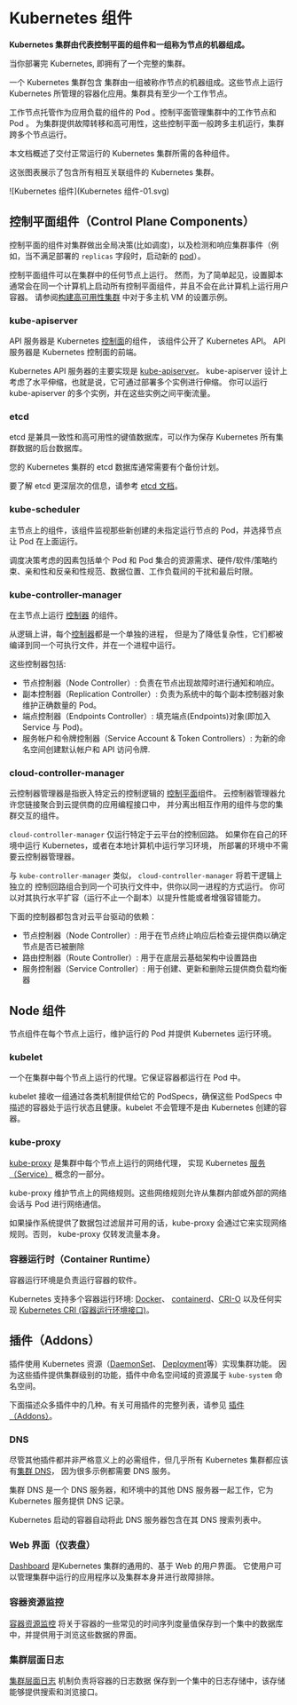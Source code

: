 # Kubernetes 组件

**Kubernetes 集群由代表控制平面的组件和一组称为节点的机器组成。**

当你部署完 Kubernetes, 即拥有了一个完整的集群。

一个 Kubernetes 集群包含 集群由一组被称作节点的机器组成。这些节点上运行 Kubernetes 所管理的容器化应用。集群具有至少一个工作节点。

工作节点托管作为应用负载的组件的 Pod 。控制平面管理集群中的工作节点和 Pod 。 为集群提供故障转移和高可用性，这些控制平面一般跨多主机运行，集群跨多个节点运行。

本文档概述了交付正常运行的 Kubernetes 集群所需的各种组件。

这张图表展示了包含所有相互关联组件的 Kubernetes 集群。

![Kubernetes 组件](Kubernetes 组件-01.svg)

## 控制平面组件（Control Plane Components）[](#control-plane-components)

控制平面的组件对集群做出全局决策(比如调度)，以及检测和响应集群事件（例如，当不满足部署的 `replicas` 字段时，启动新的 [pod](/docs/concepts/workloads/pods/pod-overview/)）。

控制平面组件可以在集群中的任何节点上运行。 然而，为了简单起见，设置脚本通常会在同一个计算机上启动所有控制平面组件，并且不会在此计算机上运行用户容器。 请参阅[构建高可用性集群](/zh/docs/setup/production-environment/tools/kubeadm/high-availability/) 中对于多主机 VM 的设置示例。

### kube-apiserver[](#kube-apiserver)

API 服务器是 Kubernetes [控制面](/zh/docs/reference/glossary/?all=true#term-control-plane)的组件， 该组件公开了 Kubernetes API。 API 服务器是 Kubernetes 控制面的前端。

Kubernetes API 服务器的主要实现是 [kube-apiserver](/zh/docs/reference/command-line-tools-reference/kube-apiserver/)。 kube-apiserver 设计上考虑了水平伸缩，也就是说，它可通过部署多个实例进行伸缩。 你可以运行 kube-apiserver 的多个实例，并在这些实例之间平衡流量。

### etcd[](#etcd)

etcd 是兼具一致性和高可用性的键值数据库，可以作为保存 Kubernetes 所有集群数据的后台数据库。

您的 Kubernetes 集群的 etcd 数据库通常需要有个备份计划。

要了解 etcd 更深层次的信息，请参考 [etcd 文档](https://etcd.io/docs/)。

### kube-scheduler[](#kube-scheduler)

主节点上的组件，该组件监视那些新创建的未指定运行节点的 Pod，并选择节点让 Pod 在上面运行。

调度决策考虑的因素包括单个 Pod 和 Pod 集合的资源需求、硬件/软件/策略约束、亲和性和反亲和性规范、数据位置、工作负载间的干扰和最后时限。

### kube-controller-manager[](#kube-controller-manager)

在主节点上运行 [控制器](/zh/docs/concepts/architecture/controller/) 的组件。

从逻辑上讲，每个[控制器](/zh/docs/concepts/architecture/controller/)都是一个单独的进程， 但是为了降低复杂性，它们都被编译到同一个可执行文件，并在一个进程中运行。

这些控制器包括:

*   节点控制器（Node Controller）: 负责在节点出现故障时进行通知和响应。
*   副本控制器（Replication Controller）: 负责为系统中的每个副本控制器对象维护正确数量的 Pod。
*   端点控制器（Endpoints Controller）: 填充端点(Endpoints)对象(即加入 Service 与 Pod)。
*   服务帐户和令牌控制器（Service Account & Token Controllers）: 为新的命名空间创建默认帐户和 API 访问令牌.

### cloud-controller-manager[](#cloud-controller-manager)

云控制器管理器是指嵌入特定云的控制逻辑的 [控制平面](/zh/docs/reference/glossary/?all=true#term-control-plane)组件。 云控制器管理器允许您链接聚合到云提供商的应用编程接口中， 并分离出相互作用的组件与您的集群交互的组件。

`cloud-controller-manager` 仅运行特定于云平台的控制回路。 如果你在自己的环境中运行 Kubernetes，或者在本地计算机中运行学习环境， 所部署的环境中不需要云控制器管理器。

与 `kube-controller-manager` 类似， `cloud-controller-manager` 将若干逻辑上独立的 控制回路组合到同一个可执行文件中，供你以同一进程的方式运行。 你可以对其执行水平扩容（运行不止一个副本）以提升性能或者增强容错能力。

下面的控制器都包含对云平台驱动的依赖：

*   节点控制器（Node Controller）: 用于在节点终止响应后检查云提供商以确定节点是否已被删除
*   路由控制器（Route Controller）: 用于在底层云基础架构中设置路由
*   服务控制器（Service Controller）: 用于创建、更新和删除云提供商负载均衡器

## Node 组件[](#node-components)

节点组件在每个节点上运行，维护运行的 Pod 并提供 Kubernetes 运行环境。

### kubelet[](#kubelet)

一个在集群中每个节点上运行的代理。它保证容器都运行在 Pod 中。

kubelet 接收一组通过各类机制提供给它的 PodSpecs，确保这些 PodSpecs 中描述的容器处于运行状态且健康。kubelet 不会管理不是由 Kubernetes 创建的容器。

### kube-proxy[](#kube-proxy)

[kube-proxy](/zh/docs/reference/command-line-tools-reference/kube-proxy/) 是集群中每个节点上运行的网络代理， 实现 Kubernetes [服务（Service）](/zh/docs/concepts/services-networking/service/) 概念的一部分。

kube-proxy 维护节点上的网络规则。这些网络规则允许从集群内部或外部的网络会话与 Pod 进行网络通信。

如果操作系统提供了数据包过滤层并可用的话，kube-proxy 会通过它来实现网络规则。否则， kube-proxy 仅转发流量本身。

### 容器运行时（Container Runtime）[](#container-runtime)

容器运行环境是负责运行容器的软件。

Kubernetes 支持多个容器运行环境: [Docker](/zh/docs/reference/kubectl/docker-cli-to-kubectl/)、 [containerd](https://containerd.io/docs/)、[CRI-O](https://cri-o.io/#what-is-cri-o) 以及任何实现 [Kubernetes CRI (容器运行环境接口)](https://github.com/kubernetes/community/blob/master/contributors/devel/sig-node/container-runtime-interface.md)。

## 插件（Addons）[](#addons)

插件使用 Kubernetes 资源（[DaemonSet](/zh/docs/concepts/workloads/controllers/daemonset/)、 [Deployment](/zh/docs/concepts/workloads/controllers/deployment/)等）实现集群功能。 因为这些插件提供集群级别的功能，插件中命名空间域的资源属于 `kube-system` 命名空间。

下面描述众多插件中的几种。有关可用插件的完整列表，请参见 [插件（Addons）](/zh/docs/concepts/cluster-administration/addons/)。

### DNS[](#dns)

尽管其他插件都并非严格意义上的必需组件，但几乎所有 Kubernetes 集群都应该 有[集群 DNS](/zh/docs/concepts/services-networking/dns-pod-service/)， 因为很多示例都需要 DNS 服务。

集群 DNS 是一个 DNS 服务器，和环境中的其他 DNS 服务器一起工作，它为 Kubernetes 服务提供 DNS 记录。

Kubernetes 启动的容器自动将此 DNS 服务器包含在其 DNS 搜索列表中。

### Web 界面（仪表盘）[](#web-界面-仪表盘)

[Dashboard](/zh/docs/tasks/access-application-cluster/web-ui-dashboard/) 是Kubernetes 集群的通用的、基于 Web 的用户界面。 它使用户可以管理集群中运行的应用程序以及集群本身并进行故障排除。

### 容器资源监控[](#容器资源监控)

[容器资源监控](/zh/docs/tasks/debug-application-cluster/resource-usage-monitoring/) 将关于容器的一些常见的时间序列度量值保存到一个集中的数据库中，并提供用于浏览这些数据的界面。

### 集群层面日志[](#集群层面日志)

[集群层面日志](/zh/docs/concepts/cluster-administration/logging/) 机制负责将容器的日志数据 保存到一个集中的日志存储中，该存储能够提供搜索和浏览接口。
